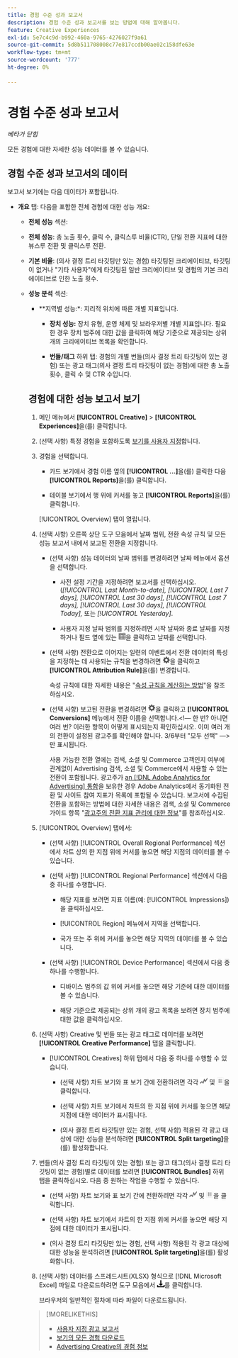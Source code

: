 ```yaml
---
title: 경험 수준 성과 보고서
description: 경험 수준 성과 보고서를 보는 방법에 대해 알아봅니다.
feature: Creative Experiences
exl-id: 5e7c4c9d-b992-460a-9765-4276027f9a61
source-git-commit: 5d8b511708008c77e817ccdb00ae02c158dfe63e
workflow-type: tm+mt
source-wordcount: '777'
ht-degree: 0%

---
```


# 경험 수준 성과 보고서

*베타가 닫힘*

모든 경험에 대한 자세한 성능 데이터를 볼 수 있습니다.

## 경험 수준 성과 보고서의 데이터

보고서 보기에는 다음 데이터가 포함됩니다.

* **개요** 탭: 다음을 포함한 전체 경험에 대한 성능 개요:

   * **전체 성능** 섹션:

   * **전체 성능**: 총 노출 횟수, 클릭 수, 클릭스루 비율(CTR), 단일 전환 지표에 대한 뷰스루 전환 및 클릭스루 전환. <!-- Just one, or can you select multiple? And I don't see this as of 2/8:  You can optionally combine two metrics at a time into a single chart. -->

     <!--
     ![Overall performance](/help/creative/assets/experience-report-overall-performance.png "Overall performance"){width="100" zoomable="yes"}
          -->

   * **기본 비율**: (의사 결정 트리 타깃팅만 있는 경험) 타깃팅된 크리에이티브, 타깃팅이 없거나 &quot;기타 사용자&quot;에게 타깃팅된 일반 크리에이티브 및 경험의 기본 크리에이티브로 인한 노출 횟수.

     <!--
     ![Default rate](/help/creative/assets/experience-report-default-rate.png "Default rate"){width="100" zoomable="yes"} 
     -->

   * **성능 분석** 섹션:

      * **지역별 성능:*: 지리적 위치에 따른 개별 지표입니다.

        <!-- You can optionally do the following:
    
      * Click a metric name (such as [!UICONTROL Impressions]) to view that metric.

      * Select the region in the **[!UICONTROL Region]** menu.
      
      -->

        <!--   
      ![Regional performance](/help/creative/assets/experience-report-regional-performance.png "Regional performance"){width="100" zoomable="yes"}
      -->

      * **장치 성능:** 장치 유형, 운영 체제 및 브라우저별 개별 지표입니다. 필요한 경우 장치 범주에 대한 값을 클릭하여 해당 기준으로 제공되는 상위 <!-- NN -->개의 크리에이티브 목록을 확인합니다.

        <!--    
      ![Device performance](/help/creative/assets/experience-report-device-performance.png "Device performance"){width="100" zoomable="yes"}
      -->

* **크리에이티브 성능** 탭*: 크리에이티브 및 번들 또는 광고 태그별 성능 개요:

   * **크리에이티브** 하위 탭: 경험의 각 크리에이티브에 대한 총 노출 횟수, 클릭 수 및 CTR 수입니다.<!-- No breakdown yet for the individual ad elements and/or the served ads. -->

     <!--

     * *Experiences with decision tree targeting:* The total number of impressions, clicks, and CTR for each creative. You can optionally do the following:
     
       * To break out the performance for each ad target, enable **[!UICONTROL Split targeting]**.

       * To switch between the grid view and a trend chart, which includes the addition of view-through conversions and click-through conversions (using the conversions specified in the top toolbar), click ![Chart](/help/creative/assets/chart-view-button.png "Chart") and ![Grid](/help/creative/assets/table-view-button.png "Grid") above the report. [Find out about this:  ..., and total conversions for specified conversion metricsYour conversion metrics are combined into one Conversions column set unless you have made individual metric column sets available within Advertising Cloud Search.]

     * *Experiences without decision tree targeting:* The total number of impressions, clicks, and click-through rate (CTR) for each creative. You can optionally do the following:

       * To switch between the grid view and a trend chart, which includes the addition of view-through conversions and click-through conversions (using the conversions specified in the top toolbar), click ![Chart](/help/creative/assets/chart-view-button.png "Chart") and ![Grid](/help/creative/assets/table-view-button.png "Grid") above the report.

     -->

   * **번들/태그** 하위 탭: 경험의 개별 번들(의사 결정 트리 타깃팅이 있는 경험) 또는 광고 태그(의사 결정 트리 타깃팅이 없는 경험)에 대한 총 노출 횟수, 클릭 수 및 CTR 수입니다.

     <!--
   
     * *Experiences with decision tree targeting:* The total number of impressions, clicks, and CTR for each bundle. You can optionally do the following:
     
       * To break out the performance for each ad target, enable **[!UICONTROL Split targeting]**.

       * To switch between the grid view and a trend chart, which includes the addition of view-through conversions  and click-through conversions (using on the conversions specified in the top toolbar), click ![Chart](/help/creative/assets/chart-view-button.png "Chart") and ![Grid](/help/creative/assets/table-view-button.png "Grid") above the report.

     * *Experiences without decision tree targeting:* The total number of impressions, clicks, and click-through rate (CTR) for each ad tag. You can optionally do the following:

       * To switch between the grid view and a trend chart, which includes the addition of view-through conversions and click-through conversions (using the conversions specified in the top toolbar), click ![Chart](/help/creative/assets/chart-view-button.png "Chart") and ![Grid](/help/creative/assets/table-view-button.png "Grid") above the report.

     -->

## 경험에 대한 성능 보고서 보기

1. 메인 메뉴에서 **[!UICONTROL Creative]** > **[!UICONTROL Experiences]**&#x200B;을(를) 클릭합니다.

1. (선택 사항) 특정 경험을 포함하도록 [보기를 사용자 지정](/help/creative/introduction/customize-data-views.md)합니다.

1. 경험을 선택합니다.

   * 카드 보기에서 경험 이름 옆의 **[!UICONTROL ...]**&#x200B;을(를) 클릭한 다음 **[!UICONTROL Reports]**&#x200B;을(를) 클릭합니다.

   * 테이블 보기에서 행 위에 커서를 놓고 **[!UICONTROL Reports]**&#x200B;을(를) 클릭합니다.

   [!UICONTROL Overview] 탭이 열립니다.

1. (선택 사항) 오른쪽 상단 도구 모음에서 날짜 범위, 전환 속성 규칙 및 모든 성능 보고서 내에서 보고된 전환을 지정합니다.

   * (선택 사항) 성능 데이터의 날짜 범위를 변경하려면 날짜 메뉴에서 옵션을 선택합니다.

      * 사전 설정 기간을 지정하려면 보고서를 선택하십시오. (*[!UICONTROL Last Month-to-date],* *[!UICONTROL Last 7 days],* *[!UICONTROL Last 30 days],* *[!UICONTROL Last 7 days],* *[!UICONTROL Last 30 days],* *[!UICONTROL Today],* 또는 *[!UICONTROL Yesterday]*.

      * 사용자 지정 날짜 범위를 지정하려면 시작 날짜와 종료 날짜<!-- in the format MM/DD/YYYY or M/D/YYYY,-->를 지정하거나 필드 옆에 있는 ![달력 아이콘](/help/search-social-commerce/assets/calendar.png)을 클릭하고 날짜를 선택합니다.

   * (선택 사항) 전환으로 이어지는 일련의 이벤트에서 전환 데이터의 특성을 지정하는 데 사용되는 규칙을 변경하려면 ![설정](/help/creative/assets/settings.png)을 클릭하고 **[!UICONTROL Attribution Rule]**&#x200B;을(를) 변경합니다.

     속성 규칙에 대한 자세한 내용은 &quot;[속성 규칙을 계산하는 방법](/help/search-social-commerce/reports/attribution-rules.md)&quot;을 참조하십시오.

   * (선택 사항) 보고된 전환을 변경하려면 ![설정](/help/creative/assets/settings.png)을 클릭하고 **[!UICONTROL Conversions]** 메뉴에서 전환 이름을 선택합니다.&lt;!— 한 번? 아니면 여러 번? 이러한 항목이 어떻게 표시되는지 확인하십시오. 이미 여러 개의 전환이 설정된 광고주를 확인해야 합니다. 3/6부터 &quot;모두 선택&quot; —> 만 표시됩니다.

     사용 가능한 전환 열에는 검색, 소셜 및 Commerce 고객인지 여부에 관계없이 Advertising 검색, 소셜 및 Commerce에서 사용할 수 있는 전환이 포함됩니다. 광고주가 [an [!DNL Adobe Analytics for Advertising] 통합](/help/integrations/analytics/overview.md)을 보유한 경우 Adobe Analytics에서 동기화된 전환 및 사이트 참여 지표가 목록에 포함될 수 있습니다. <!--Analytics calculated metrics and advanced calculated metrics aren't available.--> 보고서에 수집된 전환을 포함하는 방법에 대한 자세한 내용은 검색, 소셜 및 Commerce 가이드 항목 &quot;[광고주의 전환 지표 관리에 대한 정보](/help/search-social-commerce/admin/conversion-metrics/conversion-metric-about.md)&quot;를 참조하십시오.

1. [!UICONTROL Overview] 탭에서:

   * (선택 사항) [!UICONTROL Overall Regional Performance] 섹션에서 차트 상의 한 지점 위에 커서를 놓으면 해당 지점의 데이터를 볼 수 있습니다.

   * (선택 사항) [!UICONTROL Regional Performance] 섹션에서 다음 중 하나를 수행합니다.

      * 해당 지표를 보려면 지표 이름(예: [!UICONTROL Impressions])을 클릭하십시오.

      * [!UICONTROL Region] 메뉴에서 지역을 선택합니다.

      * 국가 또는 주 위에 커서를 놓으면 해당 지역의 데이터를 볼 수 있습니다.

   * (선택 사항) [!UICONTROL Device Performance] 섹션에서 다음 중 하나를 수행합니다.

      * 디바이스 범주의 값 위에 커서를 놓으면 해당 기준에 대한 데이터를 볼 수 있습니다.

      * 해당 기준으로 제공되는 상위 <!-- NN-->개의 광고 목록을 보려면 장치 범주에 대한 값을 클릭하십시오.

1. (선택 사항) Creative 및 번들 또는 광고 태그로 데이터를 보려면 **[!UICONTROL Creative Performance]** 탭을 클릭합니다.

   * [!UICONTROL Creatives] 하위 탭에서 다음 중 하나를 수행할 수 있습니다.

      * (선택 사항) 차트 보기와 표 보기 간에 전환하려면 각각 ![차트](/help/creative/assets/chart-view-button.png "차트") 및 ![격자](/help/creative/assets/table-view-button.png "격자")을 클릭합니다.

      * (선택 사항) 차트 보기에서 차트의 한 지점 위에 커서를 놓으면 해당 지점에 대한 데이터가 표시됩니다.

      * (의사 결정 트리 타깃팅만 있는 경험, 선택 사항) 적용된 각 광고 대상에 대한 성능을 분석하려면 **[!UICONTROL Split targeting]**&#x200B;을(를) 활성화합니다.

1. 번들(의사 결정 트리 타깃팅이 있는 경험) 또는 광고 태그(의사 결정 트리 타깃팅이 없는 경험)별로 데이터를 보려면 **[!UICONTROL Bundles]** 하위 탭을 클릭하십시오. 다음 중 원하는 작업을 수행할 수 있습니다.

   * (선택 사항) 차트 보기와 표 보기 간에 전환하려면 각각 ![차트](/help/creative/assets/chart-view-button.png "차트") 및 ![격자](/help/creative/assets/table-view-button.png "격자")을 클릭합니다.

   * (선택 사항) 차트 보기에서 차트의 한 지점 위에 커서를 놓으면 해당 지점에 대한 데이터가 표시됩니다.

   * (의사 결정 트리 타깃팅만 있는 경험, 선택 사항) 적용된 각 광고 대상에 대한 성능을 분석하려면 **[!UICONTROL Split targeting]**&#x200B;을(를) 활성화합니다.

1. (선택 사항) 데이터를 스프레드시트(XLSX) 형식으로 [!DNL Microsoft Excel] 파일로 다운로드하려면 도구 모음에서 ![다운로드](/help/creative/assets/download.png "다운로드")를 클릭합니다.

   브라우저의 일반적인 절차에 따라 파일이 다운로드됩니다.

>[!MORELIKETHIS]
>
>* [사용자 지정 광고 보고서](/help/creative/report-custom-creative.md)
>* [보기의 모든 경험 다운로드](/help/creative/experiences/experience-download-view.md)
>* [Advertising Creative의 경험 정보](/help/creative/experiences/experience-about.md)
